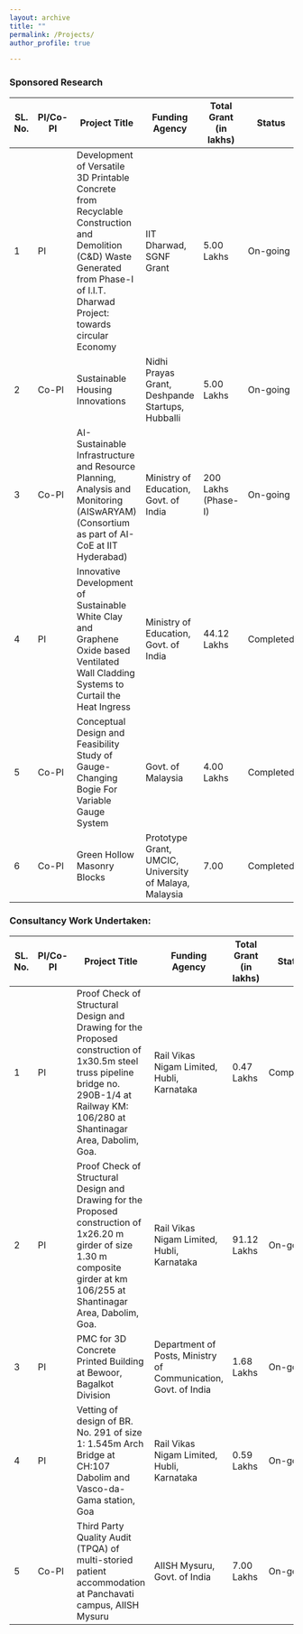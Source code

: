```yaml
---
layout: archive
title: ""
permalink: /Projects/
author_profile: true

---
```


### Sponsored Research 

| SL. No. | PI/Co-PI | Project Title | Funding Agency | Total Grant (in lakhs) | Status |
|---------|----------|---------------|----------------|-----------------------|--------|
| 1 | PI | Development of Versatile 3D Printable Concrete from Recyclable Construction and Demolition (C&D) Waste Generated from Phase-I of I.I.T. Dharwad Project: towards circular Economy | IIT Dharwad, SGNF Grant | 5.00 Lakhs | On-going |
| 2 | Co-PI | Sustainable Housing Innovations | Nidhi Prayas Grant, Deshpande Startups, Hubballi | 5.00 Lakhs | On-going |
| 3 | Co-PI | AI-Sustainable Infrastructure and Resource Planning, Analysis and Monitoring (AISwARYAM) (Consortium as part of AI-CoE at IIT Hyderabad) | Ministry of Education, Govt. of India | 200 Lakhs (Phase-I) | On-going |
| 4 | PI | Innovative Development of Sustainable White Clay and Graphene Oxide based Ventilated Wall Cladding Systems to Curtail the Heat Ingress| Ministry of Education, Govt. of India | 44.12 Lakhs | Completed |
| 5 | Co-PI | Conceptual Design and Feasibility Study of Gauge-Changing Bogie For Variable Gauge System | Govt. of Malaysia | 4.00 Lakhs | Completed |
| 6 | Co-PI |Green Hollow Masonry Blocks| Prototype Grant, UMCIC, University of Malaya, Malaysia |7.00 | Completed |


### Consultancy Work Undertaken:

| SL. No. | PI/Co-PI | Project Title | Funding Agency | Total Grant (in lakhs) | Status |
|---------|----------|---------------|----------------|-----------------------|--------|
| 1 | PI | Proof Check of Structural Design and Drawing for the Proposed construction of 1x30.5m steel truss pipeline bridge no. 290B-1/4 at Railway KM: 106/280 at Shantinagar Area, Dabolim, Goa. | Rail Vikas Nigam Limited, Hubli, Karnataka | 0.47 Lakhs | Completed |
| 2 | PI | Proof Check of Structural Design and Drawing for the Proposed construction of 1x26.20 m girder of size 1.30 m composite girder at km 106/255 at Shantinagar Area, Dabolim, Goa. | Rail Vikas Nigam Limited, Hubli, Karnataka | 91.12 Lakhs | On-going |
| 3 | PI | PMC for 3D Concrete Printed Building at Bewoor, Bagalkot Division | Department of Posts, Ministry of Communication, Govt. of India | 1.68 Lakhs | On-going |
| 4 | PI | Vetting of design of BR. No. 291 of size 1: 1.545m Arch Bridge at CH:107 Dabolim and Vasco-da-Gama station, Goa | Rail Vikas Nigam Limited, Hubli, Karnataka | 0.59 Lakhs | On-going |
| 5 | Co-PI | Third Party Quality Audit (TPQA) of multi-storied patient accommodation at Panchavati campus, AIISH Mysuru | AIISH Mysuru, Govt. of India | 7.00 Lakhs | On-going |
